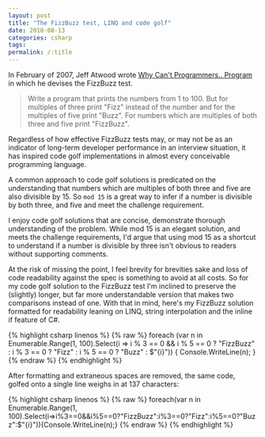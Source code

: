 ```yaml
---
layout: post
title: "The FizzBuzz test, LINQ and code golf"
date: 2018-08-13
categories: csharp
tags: 
permalink: /:title
---
```


In February of 2007, Jeff Atwood wrote [Why Can't Programmers.. Program](https://blog.codinghorror.com/why-cant-programmers-program/) in which he devises the FizzBuzz test.

> Write a program that prints the numbers from 1 to 100. But for multiples of three print "Fizz" instead of the number and for the multiples of five print "Buzz". For numbers which are multiples of both three and five print "FizzBuzz".

Regardless of how effective FizzBuzz tests may, or may not be as an indicator of long-term developer performance in an interview situation, it has inspired code golf implementations in almost every conceivable programming language.

A common approach to code golf solutions is predicated on the understanding that numbers which are multiples of both three and five are also divisible by 15. So `mod 15` is a great way to infer if a number is divisible by both three, and five and meet the challenge requirement.

I enjoy code golf solutions that are concise, demonstrate thorough understanding of the problem. While mod 15 is an elegant solution, and meets the challenge requirements, I'd argue that using mod 15 as a shortcut to understand if a number is divisible by three isn't obvious to readers without supporting comments. 

At the risk of missing the point, I feel brevity for brevities sake and loss of code readability against the spec is something to avoid at all costs. So for my code golf solution to the FizzBuzz test I'm inclined to preserve the (slightly) longer, but far more understandable version that makes two comparisons instead of one. With that in mind, here's my FizzBuzz solution formatted for readability leaning on LINQ, string interpolation and the inline if feature of C#.

{% highlight csharp linenos %}
{% raw %}
foreach (var n in Enumerable.Range(1, 100).Select(i =>
    i % 3 == 0 && i % 5 == 0 ? "FizzBuzz"
        : i % 3 == 0 ? "Fizz"
            : i % 5 == 0 ? "Buzz"
                : $"{i}"))
{
    Console.WriteLine(n);
}
{% endraw %}
{% endhighlight %}

After formatting and extraneous spaces are removed, the same code, golfed onto a single line weighs in at 137 characters:

{% highlight csharp linenos %}
{% raw %}
foreach(var n in Enumerable.Range(1, 100).Select(i=>i%3==0&&i%5==0?"FizzBuzz":i%3==0?"Fizz":i%5==0?"Buzz":$"{i}")){Console.WriteLine(n);}
{% endraw %}
{% endhighlight %}